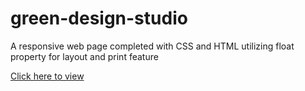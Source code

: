 # green-design-studio
A responsive web page completed with CSS and HTML utilizing float property for layout and print feature

<a href="https://yevgeniya-anasheva.github.io/green-design-studio/">Click here to view</a>
